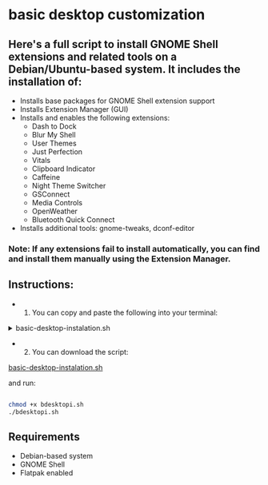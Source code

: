 # basic desktop customization

## Here's a full script to install GNOME Shell extensions and related tools on a Debian/Ubuntu-based system. It includes the installation of:

* Installs base packages for GNOME Shell extension support
* Installs Extension Manager (GUI)
* Installs and enables the following extensions:
    * Dash to Dock
    * Blur My Shell
    * User Themes
    * Just Perfection
    * Vitals
    * Clipboard Indicator
    * Caffeine
    * Night Theme Switcher
    * GSConnect
    * Media Controls
    * OpenWeather
    * Bluetooth Quick Connect
* Installs additional tools: gnome-tweaks, dconf-editor

### Note: If any extensions fail to install automatically, you can find and install them manually using the Extension Manager.


## Instructions:
* 1. You can copy and paste the following into your terminal:


<details>
<summary>basic-desktop-instalation.sh</summary>

```bash

#!/bin/bash

set -e

echo "Updating system and installing base packages..."
sudo apt update
sudo apt install -y \
  gnome-shell-extensions \
  gnome-shell-extension-prefs \
  chrome-gnome-shell \
  curl \
  jq \
  unzip \
  gnome-tweaks \
  dconf-editor \
  flatpak \
  git \
  make

echo "Adding Flathub repository if not already added..."
sudo flatpak remote-add --if-not-exists flathub https://flathub.org/repo/flathub.flatpakrepo

echo "Installing Extension Manager via Flatpak..."
flatpak install -y flathub com.mattjakeman.ExtensionManager

EXTENSIONS_DIR="$HOME/.local/share/gnome-shell/extensions"
mkdir -p "$EXTENSIONS_DIR"

# Special case: Dash to Dock from GitHub
install_dash_to_dock() {
  echo "Installing Dash to Dock from GitHub..."
  rm -rf "$EXTENSIONS_DIR/dash-to-dock@micxgx.gmail.com"
  git clone https://github.com/micheleg/dash-to-dock.git
  cd dash-to-dock
  make install
  cd ..
  rm -rf dash-to-dock
  gnome-extensions enable dash-to-dock@micxgx.gmail.com || echo "Failed to enable Dash to Dock"
}

# Generic GNOME Shell extension installer
install_gnome_extension() {
  EXTENSION_ID=$1
  EXTENSION_NAME=$2

  echo "Installing $EXTENSION_NAME (ID $EXTENSION_ID)..."

  UUID=$(curl -s "https://extensions.gnome.org/extension-info/?pk=$EXTENSION_ID" | jq -r .uuid)
  SHELL_VERSION=$(gnome-shell --version | grep -oP '\d+\.\d+' | head -1)
  VERSION_TAG=$(curl -s "https://extensions.gnome.org/extension-info/?pk=$EXTENSION_ID" | jq -r '.shell_version_map["'"$SHELL_VERSION"'"] // .shell_version_map | keys[0]')
  DOWNLOAD_URL="https://extensions.gnome.org/download-extension/$UUID.shell-extension.zip?version_tag=$VERSION_TAG"

  DEST="$EXTENSIONS_DIR/$UUID"
  mkdir -p "$DEST"
  curl -L "$DOWNLOAD_URL" -o "$DEST/extension.zip"

  if unzip -t "$DEST/extension.zip" >/dev/null 2>&1; then
    unzip -o "$DEST/extension.zip" -d "$DEST"
    gnome-extensions enable "$UUID" || echo "Manual activation may be required for $UUID"
  else
    echo "Warning: Failed to install $EXTENSION_NAME. Invalid or corrupted download."
    rm "$DEST/extension.zip"
  fi
}

# First: install Dash to Dock manually
install_dash_to_dock
#!/bin/bash

# Update repos
sudo apt update

# Install QEMU, libvirt, virt-manager y otras and dependencies
sudo apt install \
  qemu \
  virt-manager \
  virt-viewer \
  dnsmasq \
  vde2 \
  bridge-utils \
  openbsd-netcat \
  libvirt \
  edk2-ovmf \
  iptables-nft

# Enable e and start libvirtd service
sudo systemctl enable --now libvirtd.service

# add user to the libvirt group
sudo usermod -aG libvirt $USER

# verify the status of the service
systemctl status libvirtd.service

echo "Finished. Restart to apply."

# Other extensions (excluding Dash to Dock)
EXTENSIONS=(
  "3193 Blur_My_Shell"
  "19 User_Themes"
  "3843 Just_Perfection"
  "1460 Vitals"
  "779 Clipboard_Indicator"
  "517 Caffeine"
  "2236 Night_Theme_Switcher"
  "1319 GSConnect"
  "358 Media_Controls"
  "750 OpenWeather"
  "1401 Bluetooth_Quick_Connect"
)

for item in "${EXTENSIONS[@]}"; do
  install_gnome_extension $item
done

echo "All extensions processed."

echo "Attempting to reload GNOME Shell (only works on X11)..."
busctl --user call org.gnome.Shell /org/gnome/Shell org.gnome.Shell Eval s 'global.reexec_self()' || true

echo "Done. You can manage your extensions via 'Extension Manager' or 'gnome-extensions-app'."



```

</details>

* 2. You can download the script:

[basic-desktop-instalation.sh](./bdesktopi.sh)

and run:

```bash

chmod +x bdesktopi.sh
./bdesktopi.sh

```

## Requirements

- Debian-based system
- GNOME Shell
- Flatpak enabled
